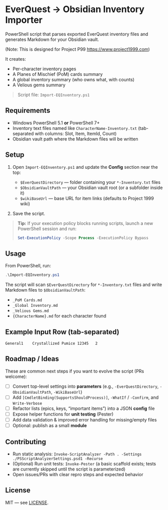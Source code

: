 # EverQuest → Obsidian Inventory Importer

PowerShell script that parses exported EverQuest inventory files and generates Markdown for your Obsidian vault.

(Note: This is designed for Project P99 https://www.project1999.com)

It creates:
- Per-character inventory pages
- A Planes of Mischief (PoM) cards summary
- A global inventory summary (who owns what, with counts)
- A Velious gems summary

> Script file: `Import-EQInventory.ps1`

## Requirements

- Windows PowerShell 5.1 **or** PowerShell 7+
- Inventory text files named like `CharacterName-Inventory.txt` (tab-separated with columns: Slot, Item, ItemId, Count)
- Obsidian vault path where the Markdown files will be written

## Setup

1. Open `Import-EQInventory.ps1` and update the **Config** section near the top:
   - `$EverQuestDirectory` — folder containing your `*-Inventory.txt` files
   - `$ObsidianVaultPath` — your Obsidian vault root (or a subfolder inside it)
   - `$wikiBaseUrl` — base URL for item links (defaults to Project 1999 wiki)

2. Save the script.

> **Tip:** If your execution policy blocks running scripts, launch a new PowerShell session and run:
>
> ```powershell
> Set-ExecutionPolicy -Scope Process -ExecutionPolicy Bypass
> ```

## Usage

From PowerShell, run:
```powershell
.\Import-EQInventory.ps1
```

The script will scan `$EverQuestDirectory` for `*-Inventory.txt` files and write Markdown files to `$ObsidianVaultPath`:
- `_PoM Cards.md`
- `_Global Inventory.md`
- `_Velious Gems.md`
- `{CharacterName}.md` for each character found

## Example Input Row (tab-separated)

```
General1	Crystallized Pumice	12345	2
```

## Roadmap / Ideas

These are common next steps if you want to evolve the script (PRs welcome):
- [ ] Convert top-level settings into **parameters** (e.g., `-EverQuestDirectory`, `-ObsidianVaultPath`, `-WikiBaseUrl`)
- [ ] Add `[CmdletBinding(SupportsShouldProcess)]`, `-WhatIf` / `-Confirm`, and `Write-Verbose`
- [ ] Refactor lists (epics, keys, “important items”) into a JSON **config** file
- [ ] Expose helper functions for **unit testing** (Pester)
- [ ] Add data validation & improved error handling for missing/empty files
- [ ] Optional: publish as a small **module**

## Contributing

- Run static analysis: `Invoke-ScriptAnalyzer -Path . -Settings ./PSScriptAnalyzerSettings.psd1 -Recurse`
- (Optional) Run unit tests: `Invoke-Pester` (a basic scaffold exists; tests are currently skipped until the script is parameterized)
- Open issues/PRs with clear repro steps and expected behavior

## License

MIT — see [LICENSE](LICENSE).

